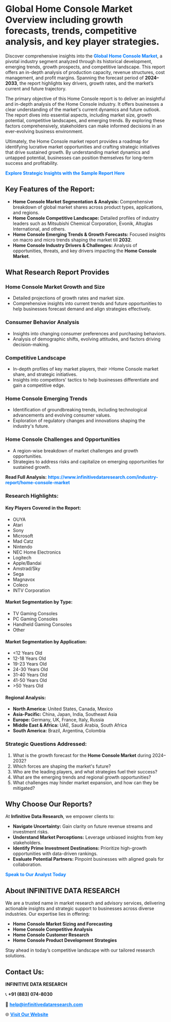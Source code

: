 <h1>Global Home Console Market Overview including growth forecasts, trends, competitive analysis, and key player strategies.</h1>
<p>
Discover comprehensive insights into the 
<a href="https://www.infinitivedataresearch.com/industry-report/home-console-market" rel="dofollow" style="color: #007BFF; text-decoration: none;"><strong>Global Home Console Market</strong></a>, a pivotal industry segment analyzed through its historical development, emerging trends, growth prospects, and competitive landscape. This report offers an in-depth analysis of production capacity, revenue structures, cost management, and profit margins. Spanning the forecast period of <strong>2024–2033</strong>, the report highlights key drivers, growth rates, and the market’s current and future trajectory.
</p>
<p>
The primary objective of this Home Console report is to deliver an insightful and in-depth analysis of the Home Console industry. It offers businesses a clear understanding of the market's current dynamics and future outlook. The report dives into essential aspects, including market size, growth potential, competitive landscapes, and emerging trends. By exploring these factors comprehensively, stakeholders can make informed decisions in an ever-evolving business environment.
</p>
<p>
Ultimately, the Home Console market report provides a roadmap for identifying lucrative market opportunities and crafting strategic initiatives that drive sustained growth. By understanding market dynamics and untapped potential, businesses can position themselves for long-term success and profitability.
</p>
<p>
<a href="https://www.infinitivedataresearch.com/request-sample/reportId=106462" style="color: #007BFF; text-decoration: none;"><strong>Explore Strategic Insights with the Sample Report Here</strong></a>
</p>

<h2>Key Features of the Report:</h2>
<ul>
<li><strong>Home Console Market Segmentation & Analysis:</strong> Comprehensive breakdown of global market shares across product types, applications, and regions.</li>
<li><strong>Home Console Competitive Landscape:</strong> Detailed profiles of industry leaders such as Mitsubishi Chemical Corporation, Evonik, Altuglas International, and others.</li>
<li><strong>Home Console Emerging Trends & Growth Forecasts:</strong> Focused insights on macro and micro trends shaping the market till <strong>2032</strong>.</li>
<li><strong>Home Console Industry Drivers & Challenges:</strong> Analysis of opportunities, threats, and key drivers impacting the <strong>Home Console Market</strong>.</li>
</ul>

<h2>What Research Report Provides</h2>
<h3>Home Console Market Growth and Size</h3>
<ul>
<li>Detailed projections of growth rates and market size.</li>
<li>Comprehensive insights into current trends and future opportunities to help businesses forecast demand and align strategies effectively.</li>
</ul>

<h3>Consumer Behavior Analysis</h3>
<ul>
<li>Insights into changing consumer preferences and purchasing behaviors.</li>
<li>Analysis of demographic shifts, evolving attitudes, and factors driving decision-making.</li>
</ul>

<h3>Competitive Landscape</h3>
<ul>
<li>In-depth profiles of key market players, their >Home Console market share, and strategic initiatives.</li>
<li>Insights into competitors' tactics to help businesses differentiate and gain a competitive edge.</li>
</ul>

<h3>Home Console Emerging Trends</h3>
<ul>
<li>Identification of groundbreaking trends, including technological advancements and evolving consumer values.</li>
<li>Exploration of regulatory changes and innovations shaping the industry's future.</li>
</ul>

<h3>Home Console Challenges and Opportunities</h3>
<ul>
<li>A region-wise breakdown of market challenges and growth opportunities.</li>
<li>Strategies to address risks and capitalize on emerging opportunities for sustained growth.</li>
</ul>
<p><strong>Read Full Analysis:</strong> <a href="https://www.infinitivedataresearch.com/industry-report/home-console-market" rel="dofollow" style="color: #007BFF; text-decoration: none;"><strong>https://www.infinitivedataresearch.com/industry-report/home-console-market</strong></a></p>
<h3>Research Highlights:</h3>
<h4>Key Players Covered in the Report:</h4>
<ul><li>OUYA</li><li>Atari</li><li>Sony</li><li>Microsoft</li><li>Mad Catz</li><li>Nintendo</li><li>NEC Home Electronics</li><li>Logitech</li><li>Apple/Bandai</li><li>Amstrad/Sky</li><li>Sega</li><li>Magnavox</li><li>Coleco</li><li>INTV Corporation</li></ul>
<h4>Market Segmentation by Type:</h4>
<ul><li>TV Gaming Consoles</li><li>PC Gaming Consoles</li><li>Handheld Gaming Consoles</li><li>Other</li></ul>
<h4>Market Segmentation by Application:</h4>
<ul><li>&lt;12 Years Old</li><li>12-18 Years Old</li><li>19-23 Years Old</li><li>24-30 Years Old</li><li>31-40 Years Old</li><li>41-50 Years Old</li><li>&gt;50 Years Old</li></ul>

<h4>Regional Analysis:</h4>
<ul>
<li><strong>North America:</strong> United States, Canada, Mexico</li>
<li><strong>Asia-Pacific:</strong> China, Japan, India, Southeast Asia</li>
<li><strong>Europe:</strong> Germany, UK, France, Italy, Russia</li>
<li><strong>Middle East & Africa:</strong> UAE, Saudi Arabia, South Africa</li>
<li><strong>South America:</strong> Brazil, Argentina, Colombia</li>
</ul>

<h3>Strategic Questions Addressed:</h3>
<ol>
<li>What is the growth forecast for the <strong>Home Console Market</strong> during 2024–2032?</li>
<li>Which forces are shaping the market's future?</li>
<li>Who are the leading players, and what strategies fuel their success?</li>
<li>What are the emerging trends and regional growth opportunities?</li>
<li>What challenges may hinder market expansion, and how can they be mitigated?</li>
</ol>

<h2>Why Choose Our Reports?</h2>
<p>At <strong>Infinitive Data Research</strong>, we empower clients to:</p>
<ul>
<li><strong>Navigate Uncertainty:</strong> Gain clarity on future revenue streams and investment risks.</li>
<li><strong>Understand Market Perceptions:</strong> Leverage unbiased insights from key stakeholders.</li>
<li><strong>Identify Prime Investment Destinations:</strong> Prioritize high-growth opportunities with data-driven rankings.</li>
<li><strong>Evaluate Potential Partners:</strong> Pinpoint businesses with aligned goals for collaboration.</li>
</ul>
<p><a href="https://www.infinitivedataresearch.com/industry-report/home-console-market" rel="dofollow" style="color: #007BFF; text-decoration: none;"><strong>Speak to Our Analyst Today</strong></a></p>

<h2>About INFINITIVE DATA RESEARCH</h2>
<p>We are a trusted name in market research and advisory services, delivering actionable insights and strategic support to businesses across diverse industries. Our expertise lies in offering:</p>
<ul>
<li><strong>Home Console Market Sizing and Forecasting</strong></li>
<li><strong>Home Console Competitive Analysis</strong></li>
<li><strong>Home Console Customer Research</strong></li>
<li><strong>Home Console Product Development Strategies</strong></li>
</ul>
<p>Stay ahead in today’s competitive landscape with our tailored research solutions.</p>

<h2>Contact Us:</h2>
<p><strong>INFINITIVE DATA RESEARCH</strong></p>
<p>📞 <strong>+91 (883) 074-8030</strong></p>
<p>📧 <strong><a href="mailto:help@infinitivedataresearch.com" style="color: #007BFF;">help@infinitivedataresearch.com</a></strong></p>
<p>🌐 <strong><a href="https://www.infinitivedataresearch.com" rel="dofollow" style="color: #007BFF;">Visit Our Website</a></strong></p>
